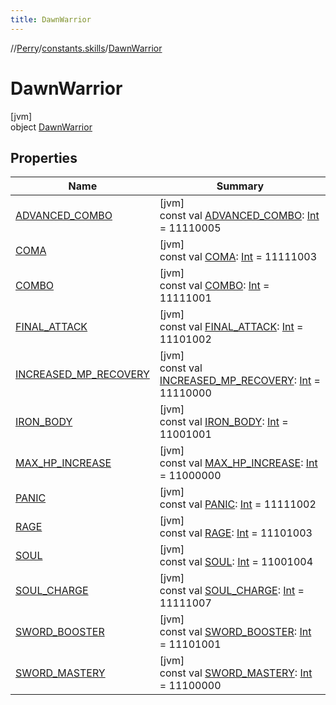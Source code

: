 ```yaml
---
title: DawnWarrior
---
```

//[Perry](../../../index.html)/[constants.skills](../index.html)/[DawnWarrior](index.html)



# DawnWarrior



[jvm]\
object [DawnWarrior](index.html)



## Properties


| Name | Summary |
|---|---|
| [ADVANCED_COMBO](-a-d-v-a-n-c-e-d_-c-o-m-b-o.html) | [jvm]<br>const val [ADVANCED_COMBO](-a-d-v-a-n-c-e-d_-c-o-m-b-o.html): [Int](https://kotlinlang.org/api/latest/jvm/stdlib/kotlin/-int/index.html) = 11110005 |
| [COMA](-c-o-m-a.html) | [jvm]<br>const val [COMA](-c-o-m-a.html): [Int](https://kotlinlang.org/api/latest/jvm/stdlib/kotlin/-int/index.html) = 11111003 |
| [COMBO](-c-o-m-b-o.html) | [jvm]<br>const val [COMBO](-c-o-m-b-o.html): [Int](https://kotlinlang.org/api/latest/jvm/stdlib/kotlin/-int/index.html) = 11111001 |
| [FINAL_ATTACK](-f-i-n-a-l_-a-t-t-a-c-k.html) | [jvm]<br>const val [FINAL_ATTACK](-f-i-n-a-l_-a-t-t-a-c-k.html): [Int](https://kotlinlang.org/api/latest/jvm/stdlib/kotlin/-int/index.html) = 11101002 |
| [INCREASED_MP_RECOVERY](-i-n-c-r-e-a-s-e-d_-m-p_-r-e-c-o-v-e-r-y.html) | [jvm]<br>const val [INCREASED_MP_RECOVERY](-i-n-c-r-e-a-s-e-d_-m-p_-r-e-c-o-v-e-r-y.html): [Int](https://kotlinlang.org/api/latest/jvm/stdlib/kotlin/-int/index.html) = 11110000 |
| [IRON_BODY](-i-r-o-n_-b-o-d-y.html) | [jvm]<br>const val [IRON_BODY](-i-r-o-n_-b-o-d-y.html): [Int](https://kotlinlang.org/api/latest/jvm/stdlib/kotlin/-int/index.html) = 11001001 |
| [MAX_HP_INCREASE](-m-a-x_-h-p_-i-n-c-r-e-a-s-e.html) | [jvm]<br>const val [MAX_HP_INCREASE](-m-a-x_-h-p_-i-n-c-r-e-a-s-e.html): [Int](https://kotlinlang.org/api/latest/jvm/stdlib/kotlin/-int/index.html) = 11000000 |
| [PANIC](-p-a-n-i-c.html) | [jvm]<br>const val [PANIC](-p-a-n-i-c.html): [Int](https://kotlinlang.org/api/latest/jvm/stdlib/kotlin/-int/index.html) = 11111002 |
| [RAGE](-r-a-g-e.html) | [jvm]<br>const val [RAGE](-r-a-g-e.html): [Int](https://kotlinlang.org/api/latest/jvm/stdlib/kotlin/-int/index.html) = 11101003 |
| [SOUL](-s-o-u-l.html) | [jvm]<br>const val [SOUL](-s-o-u-l.html): [Int](https://kotlinlang.org/api/latest/jvm/stdlib/kotlin/-int/index.html) = 11001004 |
| [SOUL_CHARGE](-s-o-u-l_-c-h-a-r-g-e.html) | [jvm]<br>const val [SOUL_CHARGE](-s-o-u-l_-c-h-a-r-g-e.html): [Int](https://kotlinlang.org/api/latest/jvm/stdlib/kotlin/-int/index.html) = 11111007 |
| [SWORD_BOOSTER](-s-w-o-r-d_-b-o-o-s-t-e-r.html) | [jvm]<br>const val [SWORD_BOOSTER](-s-w-o-r-d_-b-o-o-s-t-e-r.html): [Int](https://kotlinlang.org/api/latest/jvm/stdlib/kotlin/-int/index.html) = 11101001 |
| [SWORD_MASTERY](-s-w-o-r-d_-m-a-s-t-e-r-y.html) | [jvm]<br>const val [SWORD_MASTERY](-s-w-o-r-d_-m-a-s-t-e-r-y.html): [Int](https://kotlinlang.org/api/latest/jvm/stdlib/kotlin/-int/index.html) = 11100000 |

